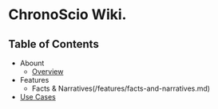 # ChronoScio Wiki.

## Table of Contents

- Abount
  - [Overview](/about/overview.md)
- Features
  - Facts & Narratives(/features/facts-and-narratives.md)
- [Use Cases](/use_cases/index.md)
